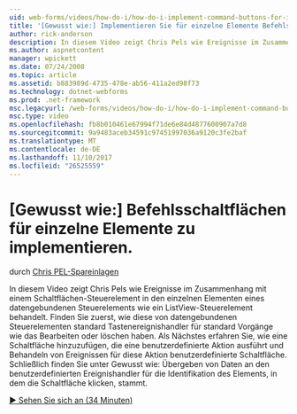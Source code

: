 ```yaml
---
uid: web-forms/videos/how-do-i/how-do-i-implement-command-buttons-for-individual-items
title: '[Gewusst wie:] Implementieren Sie für einzelne Elemente Befehlsschaltflächen | Microsoft Docs'
author: rick-anderson
description: In diesem Video zeigt Chris Pels wie Ereignisse im Zusammenhang mit einem Schaltflächen-Steuerelement in den einzelnen Elementen eines datengebundenen Steuerelements wie ein ListView-Steuerelement behandelt. Die erste...
ms.author: aspnetcontent
manager: wpickett
ms.date: 07/24/2008
ms.topic: article
ms.assetid: b883989d-4735-478e-ab56-411a2ed98f73
ms.technology: dotnet-webforms
ms.prod: .net-framework
msc.legacyurl: /web-forms/videos/how-do-i/how-do-i-implement-command-buttons-for-individual-items
msc.type: video
ms.openlocfilehash: fb8b010461e67994f71de6e84d4877600907a7d8
ms.sourcegitcommit: 9a9483aceb34591c97451997036a9120c3fe2baf
ms.translationtype: MT
ms.contentlocale: de-DE
ms.lasthandoff: 11/10/2017
ms.locfileid: "26525559"
---
```

<a name="how-do-i-implement-command-buttons-for-individual-items"></a>[Gewusst wie:] Befehlsschaltflächen für einzelne Elemente zu implementieren.
====================
durch [Chris PEL-Spareinlagen](https://twitter.com/chrispels)

In diesem Video zeigt Chris Pels wie Ereignisse im Zusammenhang mit einem Schaltflächen-Steuerelement in den einzelnen Elementen eines datengebundenen Steuerelements wie ein ListView-Steuerelement behandelt. Finden Sie zuerst, wie diese von datengebundenen Steuerelementen standard Tastenereignishandler für standard Vorgänge wie das Bearbeiten oder löschen haben. Als Nächstes erfahren Sie, wie eine Schaltfläche hinzuzufügen, die eine benutzerdefinierte Aktion ausführt und Behandeln von Ereignissen für diese Aktion benutzerdefinierte Schaltfläche. Schließlich finden Sie unter Gewusst wie: Übergeben von Daten an den benutzerdefinierten Ereignishandler für die Identifikation des Elements, in dem die Schaltfläche klicken, stammt.

[&#9654; Sehen Sie sich an (34 Minuten)](https://channel9.msdn.com/Blogs/ASP-NET-Site-Videos/how-do-i-implement-command-buttons-for-individual-items)
